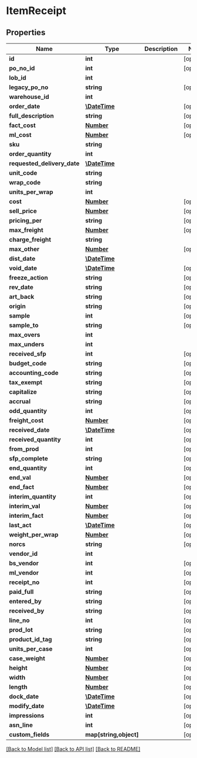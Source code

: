 # ItemReceipt

## Properties
Name | Type | Description | Notes
------------ | ------------- | ------------- | -------------
**id** | **int** |  | [optional] 
**po_no_id** | **int** |  | [optional] 
**lob_id** | **int** |  | 
**legacy_po_no** | **string** |  | [optional] 
**warehouse_id** | **int** |  | 
**order_date** | [**\DateTime**](\DateTime.md) |  | [optional] 
**full_description** | **string** |  | [optional] 
**fact_cost** | [**Number**](Number.md) |  | [optional] 
**ml_cost** | [**Number**](Number.md) |  | [optional] 
**sku** | **string** |  | 
**order_quantity** | **int** |  | 
**requested_delivery_date** | [**\DateTime**](\DateTime.md) |  | 
**unit_code** | **string** |  | 
**wrap_code** | **string** |  | 
**units_per_wrap** | **int** |  | 
**cost** | [**Number**](Number.md) |  | [optional] 
**sell_price** | [**Number**](Number.md) |  | [optional] 
**pricing_per** | **string** |  | [optional] 
**max_freight** | [**Number**](Number.md) |  | [optional] 
**charge_freight** | **string** |  | 
**max_other** | [**Number**](Number.md) |  | [optional] 
**dist_date** | [**\DateTime**](\DateTime.md) |  | 
**void_date** | [**\DateTime**](\DateTime.md) |  | [optional] 
**freeze_action** | **string** |  | [optional] 
**rev_date** | **string** |  | [optional] 
**art_back** | **string** |  | [optional] 
**origin** | **string** |  | [optional] 
**sample** | **int** |  | [optional] 
**sample_to** | **string** |  | [optional] 
**max_overs** | **int** |  | 
**max_unders** | **int** |  | 
**received_sfp** | **int** |  | [optional] 
**budget_code** | **string** |  | [optional] 
**accounting_code** | **string** |  | [optional] 
**tax_exempt** | **string** |  | [optional] 
**capitalize** | **string** |  | [optional] 
**accrual** | **string** |  | [optional] 
**odd_quantity** | **int** |  | [optional] 
**freight_cost** | [**Number**](Number.md) |  | [optional] 
**received_date** | [**\DateTime**](\DateTime.md) |  | [optional] 
**received_quantity** | **int** |  | [optional] 
**from_prod** | **int** |  | [optional] 
**sfp_complete** | **string** |  | [optional] 
**end_quantity** | **int** |  | [optional] 
**end_val** | [**Number**](Number.md) |  | [optional] 
**end_fact** | [**Number**](Number.md) |  | [optional] 
**interim_quantity** | **int** |  | [optional] 
**interim_val** | [**Number**](Number.md) |  | [optional] 
**interim_fact** | [**Number**](Number.md) |  | [optional] 
**last_act** | [**\DateTime**](\DateTime.md) |  | [optional] 
**weight_per_wrap** | [**Number**](Number.md) |  | [optional] 
**norcs** | **string** |  | [optional] 
**vendor_id** | **int** |  | 
**bs_vendor** | **int** |  | [optional] 
**ml_vendor** | **int** |  | [optional] 
**receipt_no** | **int** |  | [optional] 
**paid_full** | **string** |  | [optional] 
**entered_by** | **string** |  | [optional] 
**received_by** | **string** |  | [optional] 
**line_no** | **int** |  | [optional] 
**prod_lot** | **string** |  | [optional] 
**product_id_tag** | **string** |  | [optional] 
**units_per_case** | **int** |  | [optional] 
**case_weight** | [**Number**](Number.md) |  | [optional] 
**height** | [**Number**](Number.md) |  | [optional] 
**width** | [**Number**](Number.md) |  | [optional] 
**length** | [**Number**](Number.md) |  | [optional] 
**dock_date** | [**\DateTime**](\DateTime.md) |  | [optional] 
**modify_date** | [**\DateTime**](\DateTime.md) |  | [optional] 
**impressions** | **int** |  | [optional] 
**asn_line** | **int** |  | [optional] 
**custom_fields** | **map[string,object]** |  | [optional] 

[[Back to Model list]](../README.md#documentation-for-models) [[Back to API list]](../README.md#documentation-for-api-endpoints) [[Back to README]](../README.md)



